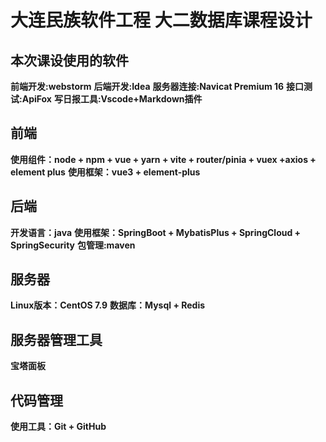 # 大连民族软件工程 大二数据库课程设计
## 本次课设使用的软件
**前端开发:webstorm**
**后端开发:Idea**
**服务器连接:Navicat Premium 16**
**接口测试:ApiFox**
**写日报工具:Vscode+Markdown插件**
## 前端
**使用组件：node + npm + vue + yarn + vite + router/pinia + vuex +axios + element plus**
**使用框架：vue3 + element-plus**
## 后端
**开发语言：java**
**使用框架：SpringBoot + MybatisPlus + SpringCloud + SpringSecurity**
**包管理:maven**

## 服务器
**Linux版本：CentOS 7.9**
**数据库：Mysql + Redis**
## 服务器管理工具
**宝塔面板**
## 代码管理
**使用工具：Git + GitHub**
